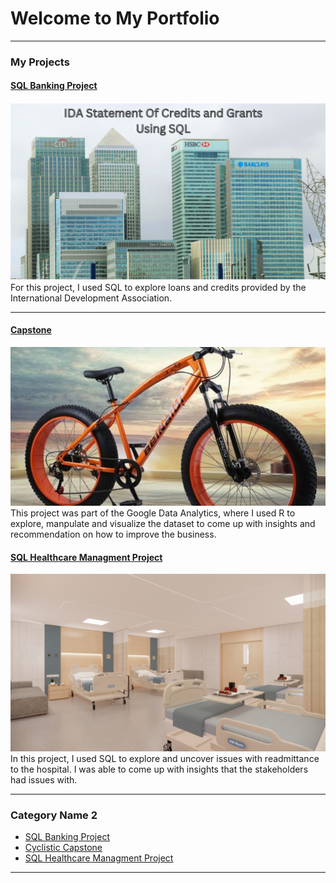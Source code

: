 # Welcome to My Portfolio

---

###  My Projects

#### [SQL Banking Project](https://medium.com/@mmokie09/sql-banking-project-1dd9291aa2e3)
<img src="images/1.jpg?raw=true"/>
For this project, I used SQL to explore loans and credits provided by the International Development Association.

---
#### [Capstone](https://www.kaggle.com/code/mokiemattew/capstone-cyclistic)
<img src="/images/dataset-cover.jpg?raw=true"/>
This project was part of the Google Data Analytics, where I used R to explore, manpulate and visualize the dataset to come up with insights and recommendation on how to improve the business.


#### [SQL Healthcare Managment Project](https://medium.com/@MokonenMichael/healthcare-project-with-sql-b27f1442e339)
<img src="/images/Hospital.jpg?raw=true"/>
In this project, I used SQL to explore and uncover issues with readmittance to the hospital. I was able to come up with insights that the stakeholders had issues with.

---

### Category Name 2

- [SQL Banking Project]([http://example.com/](https://medium.com/@mmokie09/sql-banking-project-1dd9291aa2e3))
- [Cyclistic Capstone]([http://example.com/](https://www.kaggle.com/code/mokiemattew/capstone-cyclistic))
- [SQL Healthcare Managment Project]([http://example.com/](https://medium.com/@MokonenMichael/healthcare-project-with-sql-b27f1442e339))
 

---




